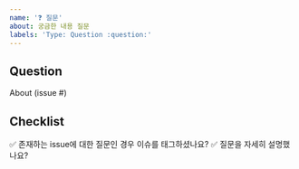 ```yaml
---
name: '❓ 질문'
about: 궁금한 내용 질문
labels: 'Type: Question :question:'
---
```


## Question

<!-- 궁금한 내용에 대해 설명해주세요.
어떤 issue에 관한 질문이라면 이슈를 태그해주세요.
-->

About (issue #) 

## Checklist

✅ 존재하는 issue에 대한 질문인 경우 이슈를 태그하셨나요?
✅ 질문을 자세히 설명했나요?
